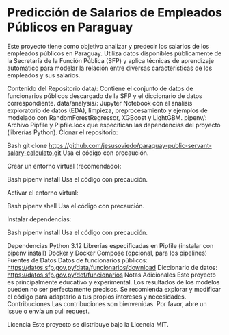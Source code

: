 # Predicción de Salarios de Empleados Públicos en Paraguay

Este proyecto tiene como objetivo analizar y predecir los salarios de los empleados públicos en Paraguay. Utiliza datos disponibles públicamente de la Secretaría de la Función Pública (SFP) y aplica técnicas de aprendizaje automático para modelar la relación entre diversas características de los empleados y sus salarios.

Contenido del Repositorio
data/: Contiene el conjunto de datos de funcionarios públicos descargado de la SFP y el diccionario de datos correspondiente.
data/analysis/: Jupyter Notebook con el análisis exploratorio de datos (EDA), limpieza, preprocesamiento y ejemplos de modelado con RandomForestRegressor, XGBoost y LightGBM.
pipenv/: Archivo Pipfile y Pipfile.lock que especifican las dependencias del proyecto (librerías Python).
Clonar el repositorio:

Bash
git clone https://github.com/jesusoviedo/paraguay-public-servant-salary-calculato.git
Usa el código con precaución.

Crear un entorno virtual (recomendado):

Bash
pipenv install
Usa el código con precaución.

Activar el entorno virtual:

Bash
pipenv shell
Usa el código con precaución.

Instalar dependencias:

Bash
pipenv install
Usa el código con precaución.

Dependencias
Python 3.12
Librerías especificadas en Pipfile (instalar con pipenv install)
Docker y Docker Compose (opcional, para los pipelines)
Fuentes de Datos
Datos de funcionarios públicos: https://datos.sfp.gov.py/data/funcionarios/download
Diccionario de datos: https://datos.sfp.gov.py/def/funcionarios
Notas Adicionales
Este proyecto es principalmente educativo y experimental. Los resultados de los modelos pueden no ser perfectamente precisos.
Se recomienda explorar y modificar el código para adaptarlo a tus propios intereses y necesidades.
Contribuciones
Las contribuciones son bienvenidas. Por favor, abre un issue o envía un pull request.

Licencia
Este proyecto se distribuye bajo la Licencia MIT.